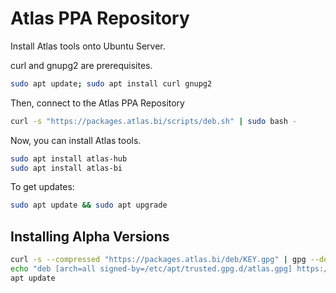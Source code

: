 # Atlas PPA Repository

Install Atlas tools onto Ubuntu Server.

curl and gnupg2 are prerequisites.

```sh
sudo apt update; sudo apt install curl gnupg2
```

Then, connect to the Atlas PPA Repository

```sh
curl -s "https://packages.atlas.bi/scripts/deb.sh" | sudo bash -
```

Now, you can install Atlas tools.

```sh
sudo apt install atlas-hub
sudo apt install atlas-bi
```

To get updates:

```sh
sudo apt update && sudo apt upgrade
```

## Installing Alpha Versions

```sh
curl -s --compressed "https://packages.atlas.bi/deb/KEY.gpg" | gpg --dearmor | tee /etc/apt/trusted.gpg.d/atlas.gpg > /dev/null 2>&1
echo "deb [arch=all signed-by=/etc/apt/trusted.gpg.d/atlas.gpg] https://packages.atlas.bi/deb/ ./unstable main" > /etc/apt/sources.list.d/atlas.list
apt update
```